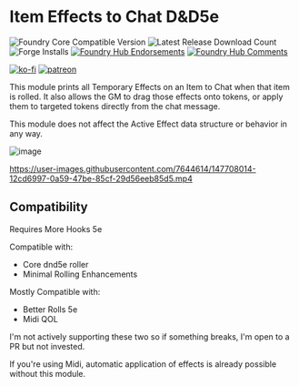 # Item Effects to Chat D&D5e

![Foundry Core Compatible Version](https://img.shields.io/badge/dynamic/json.svg?url=https%3A%2F%2Fraw.githubusercontent.com%2FElfFriend-DnD%2Ffoundryvtt-item-effects-to-chat-5e%2Fmain%2Fmodule.json&label=Foundry%20Version&query=$.compatibleCoreVersion&colorB=orange)
![Latest Release Download Count](https://img.shields.io/badge/dynamic/json?label=Downloads@latest&query=assets%5B1%5D.download_count&url=https%3A%2F%2Fapi.github.com%2Frepos%2FElfFriend-DnD%2Ffoundryvtt-item-effects-to-chat-5e%2Freleases%2Flatest)
![Forge Installs](https://img.shields.io/badge/dynamic/json?label=Forge%20Installs&query=package.installs&suffix=%25&url=https%3A%2F%2Fforge-vtt.com%2Fapi%2Fbazaar%2Fpackage%2Fitem-effects-to-chat-5e&colorB=4aa94a)
[![Foundry Hub Endorsements](https://img.shields.io/endpoint?logoColor=white&url=https%3A%2F%2Fwww.foundryvtt-hub.com%2Fwp-json%2Fhubapi%2Fv1%2Fpackage%2Fitem-effects-to-chat-5e%2Fshield%2Fendorsements)](https://www.foundryvtt-hub.com/package/item-effects-to-chat-5e/)
[![Foundry Hub Comments](https://img.shields.io/endpoint?logoColor=white&url=https%3A%2F%2Fwww.foundryvtt-hub.com%2Fwp-json%2Fhubapi%2Fv1%2Fpackage%2Fitem-effects-to-chat-5e%2Fshield%2Fcomments)](https://www.foundryvtt-hub.com/package/item-effects-to-chat-5e/)

[![ko-fi](https://img.shields.io/badge/-buy%20me%20a%20coke-%23FF5E5B)](https://ko-fi.com/elffriend)
[![patreon](https://img.shields.io/badge/-patreon-%23FF424D)](https://www.patreon.com/ElfFriend_DnD)

This module prints all Temporary Effects on an Item to Chat when that item is rolled. It also allows the GM to drag those effects onto tokens, or apply them to targeted tokens directly from the chat message.

This module does not affect the Active Effect data structure or behavior in any way.

![image](https://user-images.githubusercontent.com/7644614/147707503-713858cc-fd30-4d31-b320-3123ee612429.png)


https://user-images.githubusercontent.com/7644614/147708014-12cd6997-0a59-47be-85cf-29d56eeb85d5.mp4


## Compatibility

Requires More Hooks 5e

Compatible with:
- Core dnd5e roller
- Minimal Rolling Enhancements

Mostly Compatible with:
- Better Rolls 5e
- Midi QOL

I'm not actively supporting these two so if something breaks, I'm open to a PR but not invested.

If you're using Midi, automatic application of effects is already possible without this module.

